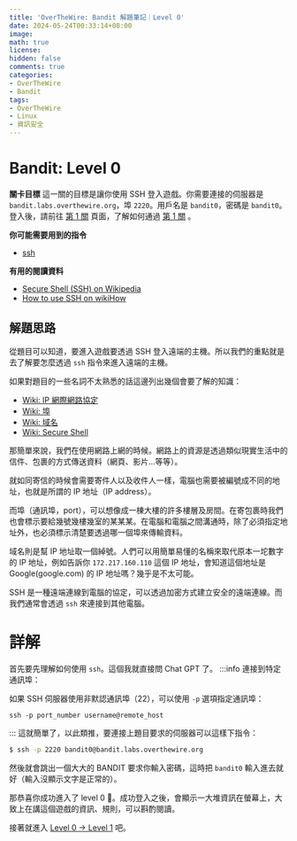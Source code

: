```yaml
---
title: 'OverTheWire: Bandit 解題筆記｜Level 0'
date: 2024-05-24T00:33:14+08:00
image: 
math: true
license: 
hidden: false
comments: true
categories:
- OverTheWire
- Bandit
tags:
- OverTheWire
- Linux
- 資訊安全
---
```

# Bandit: Level 0
**關卡目標**
這一關的目標是讓你使用 SSH 登入遊戲。你需要連接的伺服器是 `bandit.labs.overthewire.org`，埠 `2220`。用戶名是 `bandit0`，密碼是 `bandit0`。登入後，請前往 [第 1 關](https://overthewire.org/wargames/bandit/bandit1.html) 頁面，了解如何通過 [第 1 關](https://overthewire.org/wargames/bandit/bandit1.html) 。

<!-- more -->

**你可能需要用到的指令**
- [ssh](https://man7.org/linux/man-pages/man1/ssh.1.html)

**有用的閱讀資料**
- [Secure Shell (SSH) on Wikipedia](https://en.wikipedia.org/wiki/Secure_Shell)
- [How to use SSH on wikiHow](https://www.wikihow.com/Use-SSH)

## 解題思路
從題目可以知道，要進入遊戲要透過 SSH 登入遠端的主機。所以我們的重點就是去了解要怎麼透過 `ssh` 指令來進入遠端的主機。

如果對題目的一些名詞不太熟悉的話這邊列出幾個會要了解的知識：
- [Wiki: IP 網際網路協定](https://zh.wikipedia.org/wiki/網際網路協定)
- [Wiki: 埠](https://zh.wikipedia.org/wiki/通訊埠)
- [Wiki: 域名](https://zh.wikipedia.org/wiki/域名)
- [Wiki: Secure Shell](https://zh.wikipedia.org/zh-tw/Secure_Shell)

那簡單來說，我們在使用網路上網的時候。網路上的資源是透過類似現實生活中的信件、包裹的方式傳送資料（網頁、影片...等等）。

就如同寄信的時候會需要寄件人以及收件人一樣，電腦也需要被編號成不同的地址，也就是所謂的 IP 地址（IP address）。

而埠（通訊埠，port），可以想像成一棟大樓的許多樓層及房間。在寄包裹時我們也會標示要給幾號幾樓幾室的某某某。在電腦和電腦之間溝通時，除了必須指定地址外，也必須標示清楚要透過哪一個埠來傳輸資料。

域名則是幫 IP 地址取一個綽號。人們可以用簡單易懂的名稱來取代原本一坨數字的 IP 地址，例如告訴你 `172.217.160.110` 這個 IP 地址，會知道這個地址是 Google(google.com) 的 IP 地址嗎？幾乎是不太可能。

SSH 是一種遠端連線到電腦的協定，可以透過加密方式建立安全的遠端連線。而我們通常會透過 `ssh` 來連接到其他電腦。

# 詳解
首先要先理解如何使用 `ssh`。這個我就直接問 Chat GPT 了。
:::info
連接到特定通訊埠：

如果 SSH 伺服器使用非默認通訊埠（22），可以使用 `-p` 選項指定通訊埠：
```
ssh -p port_number username@remote_host
```
:::
這就簡單了，以此類推，要連接上題目要求的伺服器可以這樣下指令：
```zsh
$ ssh -p 2220 bandit0@bandit.labs.overthewire.org
```
然後就會跳出一個大大的 BANDIT 要求你輸入密碼，這時把 `bandit0` 輸入進去就好（輸入沒顯示文字是正常的）。

那恭喜你成功進入了 level 0 🎉。成功登入之後，會顯示一大堆資訊在螢幕上，大致上在講這個遊戲的資訊、規則，可以斟酌閱讀。

接著就進入 [Level 0 → Level 1](/NbmShGg7RjqrfzCni_t3Mg) 吧。